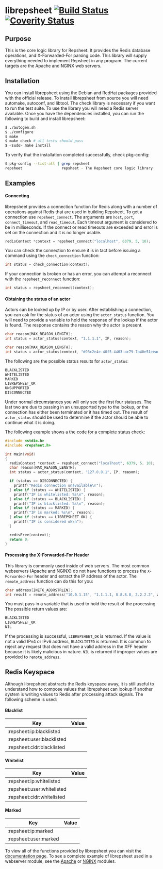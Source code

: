 librepsheet  [![Build Status](https://secure.travis-ci.org/repsheet/librepsheet.png)](http://travis-ci.org/repsheet/librepsheet?branch=master) [![Coverity Status](https://scan.coverity.com/projects/1749/badge.svg?flat=1)](https://scan.coverity.com/projects/1749)
===========

## Purpose

This is the core logic library for Repsheet. It provides the Redis
database operations, and X-Forwarded-For parsing code. This library
will supply everything needed to implement Repsheet in any
program. The current targets are the Apache and NGINX web servers.

## Installation

You can install librepsheet using the Debian and RedHat packages
provided with the official release. To install librepsheet from source
you will need automake, autoconf, and libtool. The check library is
necessary if you want to run the test suite. To use the library you
will need a Redis server available. Once you have the dependencies
installed, you can run the following to build and install librepsheet:

```sh
$ ./autogen.sh
$ ./configure
$ make
$ make check # all tests should pass
$ <sudo> make install
```

To verify that the installation completed successfully, check
pkg-config:

```sh
$ pkg-config --list-all | grep repsheet
repsheet                  repsheet - The Repsheet core logic library
```

## Examples

#### Connecting

librepsheet provides a connection function for Redis along with a
number of operations against Redis that are used in building
Repsheet. To get a connection use `repsheet_connect`. The arguments
are `host`, `port`, `connect_timeout`, and `read_timeout`. Each
timeout argument is considered to be in milliseconds. If the connect
or read timeouts are exceeded and error is set on the connection and
it is no longer usable.

```c
redisContext *context = repsheet_connect("localhost", 6379, 5, 10);
```

You can check the connection to ensure it is in tact before issuing a
command using the `check_connection` function:

```c
int status = check_connection(context);
```

If your connection is broken or has an error, you can attempt a
reconnect with the `repsheet_reconnect` function:

```c
int status = repsheet_reconnect(context);
```

#### Obtaining the status of an actor

Actors can be looked up by IP or by user. After establishing a connection, you can ask for the status of an actor using the `actor_status` function. You will need to provide a variable to hold the response of the lookup if the actor is found. The response contains the reason why the actor is present.

```c
char reason[MAX_REASON_LENGTH];
int status = actor_status(context, "1.1.1.1", IP, reason);
```

```c
char reason[MAX_REASON_LENGTH];
int status = actor_status(context, "d93c2e4e-40f5-4463-ac79-7a40e51eeae0", USER, reason);
```

The following are the possible status results for `actor_status`:

```c
BLACKLISTED
WHITELISTED
MARKED
LIBREPSHEET_OK
UNSUPPORTED
DISCONNECTED
```

Under normal circumstances you will only see the first four statuses. The last two are due to passing in an unsupported type to the lookup, or the connection has either been terminated or it has timed out. The result of `actor_status` should be used to determine if the actor should be able to continue what it is doing.

The following example shows a the code for a complete status check:

```c
#include <stdio.h>
#include <repsheet.h>

int main(void)
{
  redisContext *context = repsheet_connect("localhost", 6379, 5, 10);
  char reason[MAX_REASON_LENGTH];
  int status = actor_status(context, "127.0.0.1", IP, reason);

  if (status == DISCONNECTED) {
    printf("Redis connection unavailable\n");
  } else if (status == WHITELISTED) {
    printf("IP is whitelisted: %s\n", reason);
  } else if (status == BLACKLISTED) {
    printf("IP is blacklisted: %s\n", reason);
  } else if (status == MARKED) {
    printf("IP is marked: %s\n", reason);
  } else if (status == LIBREPSHEET_OK) {
    printf("IP is considered ok\n");
  }

  redisFree(context);
  return 0;
}
```

#### Processing the X-Forwarded-For Header

This library is commonly used inside of web servers. The most common
webservers (Apache and NGINX) do not have functions to process the
`X-Forwarded-For` header and extract the IP address of the actor. The
`remote_address` function can do this for you:

```c
char address[INET6_ADDRSTRLEN];
int result = remote_address("10.0.1.15", "1.1.1.1, 8.8.8.8, 2.2.2.2", address);
```

You must pass in a variable that is used to hold the result of the
processing. The possible return values are:

```c
BLACKLISTED
LIBREPSHEET_OK
NIL
```

If the processing is successful, `LIBREPSHEET_OK` is returned. If the
value is not a valid IPv4 or IPv6 address, `BLACKLISTED` is
returned. It is common to reject any request that does not have a
valid address in the XFF header because it is likely malicious in
nature. `NIL` is returned if improper values are provided to
`remote_address`.

## Redis Keyspace

Although librepsheet abstracts the Redis keyspace away, it is still
useful to understand how to compose values that librepsheet can lookup
if another system is writing values to Redis after processing attack
signals. The following scheme is used:

#### Blacklist

Key                              | Value
-------------------------------- | --------
<ip>:repsheet:ip:blacklisted     | <reason>
<user>:repsheet:user:blacklisted | <reason>
<cidr>:repsheet:cidr:blacklisted | <reason>

#### Whitelist

Key                              | Value
-------------------------------- | --------
<ip>:repsheet:ip:whitelisted     | <reason>
<user>:repsheet:user:whitelisted | <reason>
<cidr>:repsheet:cidr:whitelisted | <reason>

#### Marked

Key                         | Value
--------------------------- | --------
<ip>:repsheet:ip:marked     | <reason>
<user>:repsheet:user:marked | <reason>

To view all of the functions provided by librepsheet you can visit the
[documentation page](http://repsheet.github.io/librepsheet/docs/librepsheet_8c.html). To
see a complete example of librepsheet used in a webserver module, see
the [Apache](https://github.com/repsheet/repsheet-apache) or
[NGINX](https://github.com/repsheet/repsheet-nginx) modules.
